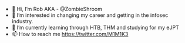 - 👋 Hi, I’m Rob AKA - @ZombieShroom
- 👀 I’m interested in changing my career and getting in the infosec industry.
- 🌱 I’m currently learning through HTB, THM and studying for my eJPT
- 📫 How to reach me https://twitter.com/M1M1K3

<!---
ZombieShroom/ZombieShroom is a ✨ special ✨ repository because its `README.md` (this file) appears on your GitHub profile.
You can click the Preview link to take a look at your changes.
--->
